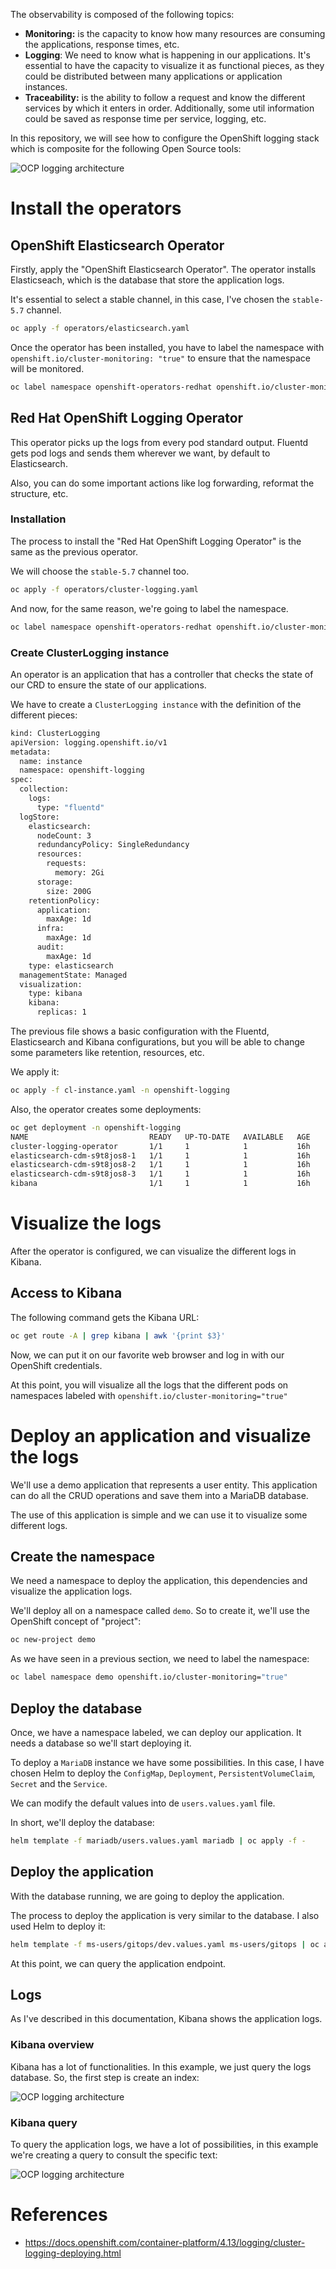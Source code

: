 
The observability is composed of the following topics:

* **Monitoring:**  is the capacity to know how many resources are consuming the applications, response times, etc.
* **Logging**: We need to know what is happening in our applications. It's essential to have the capacity to visualize it as functional pieces, as they could be distributed between many applications or application instances.
* **Traceability:** is the ability to follow a request and know the different services by which it enters in order. Additionally, some util information could be saved as response time per service, logging, etc. 

In this repository, we will see how to configure the OpenShift logging stack which is composite for the following Open Source tools:

![OCP logging architecture](images/openshift-logging-topology.png)

# Install the operators

## OpenShift Elasticsearch Operator

Firstly, apply the "OpenShift Elasticsearch Operator". The operator installs Elasticseach, which is the database that store the application logs.

It's essential to select a stable channel, in this case, I've chosen the ```stable-5.7``` channel. 

```bash
oc apply -f operators/elasticsearch.yaml
```

Once the operator has been installed, you have to label the namespace with ```openshift.io/cluster-monitoring: "true"``` to ensure that the namespace will be monitored. 

```bash
oc label namespace openshift-operators-redhat openshift.io/cluster-monitoring="true"
```

## Red Hat OpenShift Logging Operator

This operator picks up the logs from every pod standard output. Fluentd gets pod logs and sends them wherever we want, by default to Elasticsearch.

Also, you can do some important actions like log forwarding, reformat the structure, etc. 

### Installation

The process to install the "Red Hat OpenShift Logging Operator" is the same as the previous operator. 

We will choose the ```stable-5.7``` channel too. 

```bash
oc apply -f operators/cluster-logging.yaml
```

And now, for the same reason, we're going to label the namespace. 

```bash
oc label namespace openshift-operators-redhat openshift.io/cluster-monitoring="true"
```

### Create ClusterLogging instance

An operator is an application that has a controller that checks the state of our CRD to ensure the state of our applications. 

We have to create a ```ClusterLogging instance``` with the definition of the different pieces:

```bash
kind: ClusterLogging
apiVersion: logging.openshift.io/v1
metadata:
  name: instance
  namespace: openshift-logging
spec:
  collection:
    logs: 
      type: "fluentd"
  logStore:
    elasticsearch:
      nodeCount: 3
      redundancyPolicy: SingleRedundancy
      resources:
        requests:
          memory: 2Gi
      storage:
        size: 200G
    retentionPolicy:
      application:
        maxAge: 1d
      infra:
        maxAge: 1d
      audit:
        maxAge: 1d
    type: elasticsearch
  managementState: Managed
  visualization:
    type: kibana
    kibana:
      replicas: 1
```

The previous file shows a basic configuration with the Fluentd, Elasticsearch and Kibana configurations, but you will be able to change some parameters like retention, resources, etc.

We apply it:

```bash
oc apply -f cl-instance.yaml -n openshift-logging
```

Also, the operator creates some deployments: 

```bash
oc get deployment -n openshift-logging
NAME                           READY   UP-TO-DATE   AVAILABLE   AGE
cluster-logging-operator       1/1     1            1           16h
elasticsearch-cdm-s9t8jos8-1   1/1     1            1           16h
elasticsearch-cdm-s9t8jos8-2   1/1     1            1           16h
elasticsearch-cdm-s9t8jos8-3   1/1     1            1           16h
kibana                         1/1     1            1           16h
```

# Visualize the logs

After the operator is configured, we can visualize the different logs in Kibana. 

## Access to Kibana

The following command gets the Kibana URL:

```bash
oc get route -A | grep kibana | awk '{print $3}' 
```

Now, we can put it on our favorite web browser and log in with our OpenShift credentials.

At this point, you will visualize all the logs that the different pods on namespaces labeled with ```openshift.io/cluster-monitoring="true"```

# Deploy an application and visualize the logs

We'll use a demo application that represents a user entity. This application can do all the CRUD operations and save them into a MariaDB database. 

The use of this application is simple and we can use it to visualize some different logs. 

## Create the namespace

We need a namespace to deploy the application, this dependencies and visualize the application logs. 

We'll deploy all on a namespace called ```demo```. So to create it, we'll use the OpenShift concept of "project":

```bash
oc new-project demo
```

As we have seen in a previous section, we need to label the namespace:

```bash
oc label namespace demo openshift.io/cluster-monitoring="true"
```

## Deploy the database

Once, we have a namespace labeled, we can deploy our application. It needs a database so we'll start deploying it.

To deploy a ```MariaDB``` instance we have some possibilities. In this case, I have chosen Helm to deploy the ```ConfigMap```, ```Deployment```, ```PersistentVolumeClaim```, ```Secret``` and the ```Service```. 

We can modify the default values into de ```users.values.yaml``` file.

In short, we'll deploy the database: 

```bash
helm template -f mariadb/users.values.yaml mariadb | oc apply -f -
```

## Deploy the application

With the database running, we are going to deploy the application.

The process to deploy the application is very similar to the database. I also used Helm to deploy it:

```bash
helm template -f ms-users/gitops/dev.values.yaml ms-users/gitops | oc apply -f -
```

At this point, we can query the application endpoint.

## Logs

As I've described in this documentation, Kibana shows the application logs. 

### Kibana overview

Kibana has a lot of functionalities. In this example, we just query the logs database. So, the first step is create an index:

![OCP logging architecture](images/kibana-index.png)

### Kibana query

To query the application logs, we have a lot of possibilities, in this example we're creating a query to consult the specific text:

![OCP logging architecture](images/kibana.png)

# References

* https://docs.openshift.com/container-platform/4.13/logging/cluster-logging-deploying.html